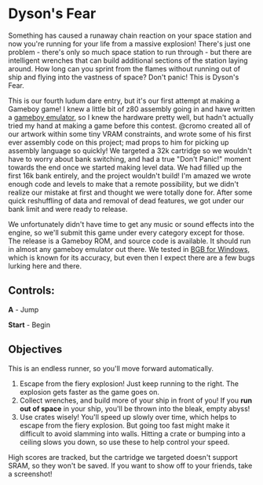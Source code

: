 # Dyson's Fear

Something has caused a runaway chain reaction on your space station and now you're running for your life from a massive explosion! There's just one problem - there's only so much space station to run through - but there are intelligent wrenches that can build additional sections of the station laying around. How long can you sprint from the flames without running out of ship and flying into the vastness of space? Don't panic! This is Dyson's Fear.

This is our fourth ludum dare entry, but it's our first attempt at making a Gameboy game! I knew a little bit of z80 assembly going in and have written a [gameboy emulator](https://github.com/zeta0134/LuaGB), so I knew the hardware pretty well, but hadn't actually tried my hand at making a game before this contest. @cromo created all of our artwork within some tiny VRAM constraints, and wrote some of his first ever assembly code on this project; mad props to him for picking up assembly language so quickly! We targeted a 32k cartridge so we wouldn't have to worry about bank switching, and had a true "Don't Panic!" moment towards the end once we started making level data. We had filled up the first 16k bank entirely, and the project wouldn't build! I'm amazed we wrote enough code and levels to make that a remote possibility, but we didn't realize our mistake at first and thought we were totally done for. After some quick reshuffling of data and removal of dead features, we got under our bank limit and were ready to release.

We unfortunately didn't have time to get any music or sound effects into the engine, so we'll submit this game under every category except for those. The release is a Gameboy ROM, and source code is available. It should run in almost any gameboy emulator out there. We tested in [BGB for Windows](http://bgb.bircd.org/), which is known for its accuracy, but even then I expect there are a few bugs lurking here and there.

## Controls:

**A** - Jump

**Start** - Begin

## Objectives

This is an endless runner, so you'll move forward automatically.

1. Escape from the fiery explosion! Just keep running to the right. The explosion gets faster as the game goes on.
2. Collect wrenches, and build more of your ship in front of you! If you **run out of space** in your ship, you'll be thrown into the bleak, empty abyss!
3. Use crates wisely! You'll speed up slowly over time, which helps to escape from the fiery explosion. But going too fast might make it difficult to avoid slamming into walls. Hitting a crate or bumping into a ceiling slows you down, so use these to help control your speed.

High scores are tracked, but the cartridge we targeted doesn't support SRAM, so they won't be saved. If you want to show off to your friends, take a screenshot!

